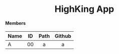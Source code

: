 <h1 align="center">
  HighKing App
</h1>


#### Members
| Name                  | ID            | Path               | Github                                              |
| --------------------- |:-------------:|:------------------:|:---------------------------------------------------:|
| A                     | 00            |           a        |     a                                               |
